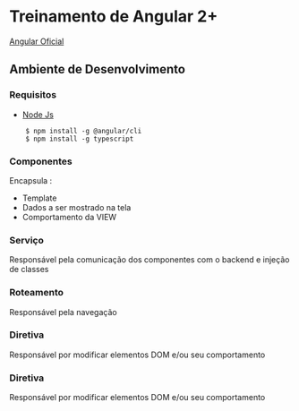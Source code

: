 # Treinamento de Angular 2+
[Angular Oficial][angular]
## Ambiente de Desenvolvimento
### Requisitos
* [Node Js][node]

``` shell
    $ npm install -g @angular/cli
    $ npm install -g typescript
```
### Componentes
Encapsula : 
* Template
* Dados a ser mostrado na tela
* Comportamento da VIEW

### Serviço
Responsável pela comunicação dos componentes com o backend e injeção de classes

### Roteamento
Responsável pela navegação

### Diretiva
Responsável por modificar elementos DOM e/ou seu comportamento

### Diretiva
Responsável por modificar elementos DOM e/ou seu comportamento


[angular]: https://angular.io/
[node]: https://nodejs.org